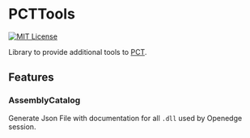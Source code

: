 # PCTTools

[![MIT License](https://img.shields.io/badge/License-MIT-green.svg)](https://choosealicense.com/licenses/mit/)

Library to provide additional tools to [PCT](https://github.com/Riverside-Software/pct).

## Features

### AssemblyCatalog

Generate Json File with documentation for all `.dll` used by Openedge session.
